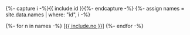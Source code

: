 {%- capture i -%}{{ include.id }}{%- endcapture -%}
{%- assign names = site.data.names | where: "id", i -%}

{%- for n in names -%}
<a href="#{{ n.id }}" data-toggle="tooltip" title="{{ n.text }}">[{{ include.no }}]</a>
{%- endfor -%}